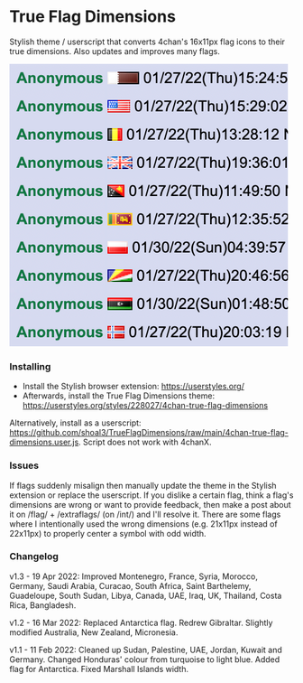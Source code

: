 # True Flag Dimensions

Stylish theme / userscript that converts 4chan's 16x11px flag icons to their true dimensions. Also updates and improves many flags.

![Poster](poster.png)

### Installing

- Install the Stylish browser extension: https://userstyles.org/
- Afterwards, install the True Flag Dimensions theme: https://userstyles.org/styles/228027/4chan-true-flag-dimensions

Alternatively, install as a userscript: https://github.com/shoal3/TrueFlagDimensions/raw/main/4chan-true-flag-dimensions.user.js. Script does not work with 4chanX.

### Issues

If flags suddenly misalign then manually update the theme in the Stylish extension or replace the userscript. If you dislike a certain flag, think a flag's dimensions are wrong or want to provide feedback, then make a post about it on /flag/ + /extraflags/ (on /int/) and I'll resolve it. There are some flags where I intentionally used the wrong dimensions (e.g. 21x11px instead of 22x11px) to properly center a symbol with odd width.

### Changelog

v1.3 - 19 Apr 2022: Improved Montenegro, France, Syria, Morocco, Germany, Saudi Arabia, Curacao, South Africa, Saint Barthelemy, Guadeloupe, South Sudan, Libya, Canada, UAE, Iraq, UK, Thailand, Costa Rica, Bangladesh.

v1.2 - 16 Mar 2022: Replaced Antarctica flag. Redrew Gibraltar. Slightly modified Australia, New Zealand, Micronesia.

v1.1 - 11 Feb 2022: Cleaned up Sudan, Palestine, UAE, Jordan, Kuwait and Germany. Changed Honduras' colour from turquoise to light blue. Added flag for Antarctica. Fixed Marshall Islands width.
